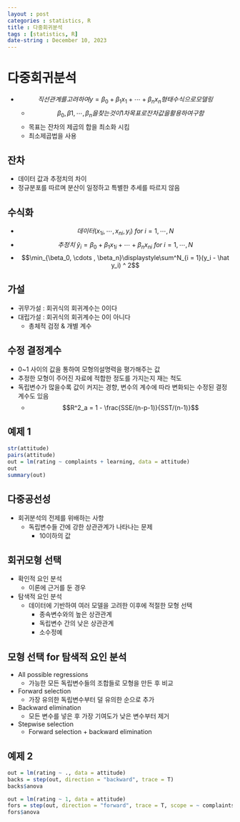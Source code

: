 ```yaml
---
layout : post
categories : statistics, R
title : 다중회귀분석
tags : [statistics, R]
date-string : December 10, 2023
---
```


# 다중회귀분석
 - $$직선관계를 고려하여 y = \beta_0 + \beta_1x_1 + \cdots + \beta_nx_n 형태 수식으로 모델링$$
   - $$\beta_0, \beta1, \cdots , \beta_n을 찾는 것이 1차 목표로 잔차 값을 활용하여 구함$$
   - 목표는 잔차의 제곱의 합을 최소화 시킴
   - 최소제곱법을 사용

## 잔차
 - 데이터 값과 추정치의 차이
 - 정규분포를 따르며 분산이 일정하고 특별한 추세를 따르지 않음

## 수식화
 - $$데이터(x_{1i}, \cdots , x_{ni}, y_i)\ for\ i = 1, \cdots , N$$
 - $$추정치\ \hat y_i = \beta_0 + \beta_1x_{1i} + \cdots + \beta_nx_{ni}\ for\ i = 1, \cdots , N$$
 - $$\min_{\beta_0, \cdots , \beta_n}\displaystyle\sum^N_{i = 1}(y_i - \hat y_i) ^ 2$$

## 가설
 - 귀무가설 : 회귀식의 회귀계수는 0이다
 - 대립가설 : 회귀식의 회귀계수는 0이 아니다
   - 총체적 검정 & 개별 계수

## 수정 결정계수
 - 0~1 사이의 값을 통하여 모형의설명력을 평가해주는 값
 - 추정한 모형이 주어진 자료에 적합한 정도를 가지는지 재는 척도
 - 독립변수가 많을수록 값이 커지는 경향, 변수의 계수에 따라 변화되는 수정된 결정계수도 있음
   - $$R^2_a = 1 - \frac{SSE/(n-p-1)}{SST/(n-1)}$$

## 예제 1

```R
str(attitude)
pairs(attitude)
out = lm(rating ~ complaints + learning, data = attitude)
out
summary(out)
```

## 다중공선성
 - 회귀분석의 전제를 위배하는 사항
   - 독립변수들 간에 강한 상관관계가 나타나는 문제
      - 10이하의 값

## 회귀모형 선택
 - 확인적 요인 분석
   - 이론에 근거를 둔 경우
 - 탐색적 요인 분석
   - 데이터에 기반하여 여러 모델을 고려한 이후에 적절한 모형 선택
     - 종속변수와의 높은 상관관계
     - 독립변수 간의 낮은 상관관계
     - 소수정예

## 모형 선택 for 탐색적 요인 분석
 - All possible regressions
   - 가능한 모든 독립변수들의 조합들로 모형을 만든 후 비교
 - Forward selection
   - 가장 유의한 독립변수부터 덜 유의한 순으로 추가
 - Backward elimination
   - 모든 변수를 넣은 후 가장 기여도가 낮은 변수부터 제거
 - Stepwise selection
   - Forward selection + backward elimination

## 예제 2

```R
out = lm(rating ~ ., data = attitude)
backs = step(out, direction = "backward", trace = T)
backs$anova

out = lm(rating ~ 1, data = attitude)
fors = step(out, direction = "forward", trace = T, scope = ~ complaints + privileges + learning + raises + critical + advance)
fors$anova
```